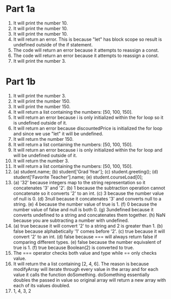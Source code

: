 # Part 1a

1. It will print the number 10.
2. It will print the number 10.
3. It will print the number 10.
4. It will return an error. This is because "let" has block scope so result is undefined outside of the if statement.
5. The code will return an error because it attempts to reassign a const.
6. The code will return an error because it attempts to reassign a const.
7. It will print the number 3.
   
# Part 1b

1. It will print the number 3.
2. It will print the number 150.
3. It will print the number 150.
4. It will return a list containing the numbers: [50, 100, 150].
5. It will return an error because i is only initialized within the for loop so it is undefined outside of it.
6. It will return an error because discountedPrice is initialized the for loop and since we use "let" it will be undefined.
7. It will return the number 150.
8. It will return a list containing the numbers: [50, 100, 150].
9. It will return an error because i is only initialized within the for loop and will be undefined outside of it.
10. It will return the number 3. 
11. It will return a list containing the numbers: [50, 100, 150].
12. (a) student.name;
    (b) student['Grad Year'];
    (c) student.greeting();
    (d) student['Favorite Teacher'].name;
    (e) student.courseLoad[0];
13. (a) '32' because integers map to the string representation so it concatenates '3' and '2'.
    (b) 1 because the subtraction operation cannot concatenate so it converts '2' to an int.
    (c) 3 because the number value of null is 0.
    (d) 3null because it concatenates '3' and converts null to a string.
    (e) 4 because the number value of true is 1.
    (f) 0 because the number value of false and null is both 0.
    (g) 3undefined because it converts undefined to a string and concatenates them together.
    (h) NaN because you are subtracting a number with undefined.
14. (a) true because it will convert '2' to a string and 2 is greater than 1.
    (b) false because alphabetically '1' comes before '2'.
    (c) true because it will convert '2' to an int.
    (d) false because === will always return false if comparing different types.
    (e) false because the number equivalent of true is 1.
    (f) true because Boolean(2) is converted to true.
15. The === operator checks both value and type while == only checks value.
17. It will return the a list containing [2, 4, 6]. The reason is because modifyArray will iterate through every value in the array and for each value it calls the function doSomething. doSomething essentially doubles the passed in value so original array will return a new array with each of its values doubled.
19. 1, 4, 3, 2   